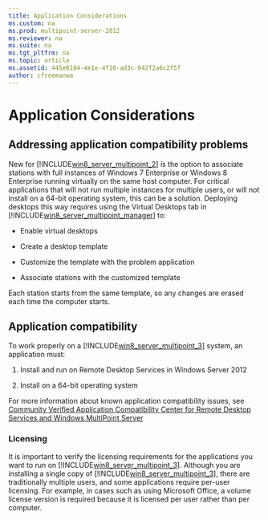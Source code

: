 ```yaml
---
title: Application Considerations
ms.custom: na
ms.prod: multipoint-server-2012
ms.reviewer: na
ms.suite: na
ms.tgt_pltfrm: na
ms.topic: article
ms.assetid: 445e6184-4e1e-4f10-ad3c-042f2a6c2f5f
author: cfreemanwa
---
```

# Application Considerations
  
## Addressing application compatibility problems  
New for [!INCLUDE[win8_server_multipoint_2](../Token/win8_server_multipoint_2_md.md)] is the option to associate stations with full instances of Windows 7 Enterprise or Windows 8 Enterprise running virtually on the same host computer. For critical applications that will not run multiple instances for multiple users, or will not install on a 64\-bit operating system, this can be a solution. Deploying desktops this way requires using the Virtual Desktops tab in [!INCLUDE[win8_server_multipoint_manager](../Token/win8_server_multipoint_manager_md.md)] to:  
  
-   Enable virtual desktops  
  
-   Create a desktop template  
  
-   Customize the template with the problem application  
  
-   Associate stations with the customized template  
  
Each station starts from the same template, so any changes are erased each time the computer starts.  
  
## Application compatibility  
To work properly on a [!INCLUDE[win8_server_multipoint_3](../Token/win8_server_multipoint_3_md.md)] system, an application must:  
  
1.  Install and run on Remote Desktop Services in Windows Server 2012  
  
2.  Install on a 64\-bit operating system  
  
For more information about known application compatibility issues, see [Community Verified Application Compatibility Center for Remote Desktop Services and Windows MultiPoint Server](http://rdcompatibility.com/compatibility/Default.aspx?&srv=4)  
  
### Licensing  
It is important to verify the licensing requirements for the applications you want to run on [!INCLUDE[win8_server_multipoint_3](../Token/win8_server_multipoint_3_md.md)]. Although you are installing a single copy of [!INCLUDE[win8_server_multipoint_3](../Token/win8_server_multipoint_3_md.md)], there are traditionally multiple users, and some applications require per\-user licensing. For example, in cases such as using Microsoft Office, a volume license version is required because it is licensed per user rather than per computer.  
  
